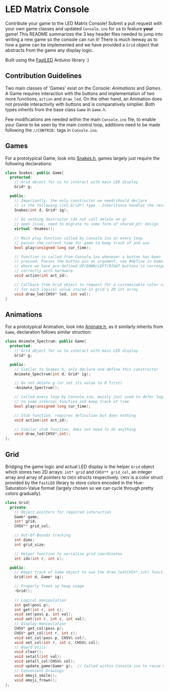 # LED Matrix Console

Contribute your game to the LED Matrix Console! Submit a pull request with your own game classes and updated `Console.ino` for us to feature **your** game! This README summarizes the 3 key header files needed to jump into writing a new game so the console can run it! There is much leeway as to how a game can be implemented and we have provided a `Grid` object that abstracts from the game any display logic.

Built using the [FastLED](https://github.com/FastLED/FastLED) Arduino library :)

## Contribution Guidelines

Two main classes of 'Games' exist on the Console: *Animations* and *Games*. A Game requires interaction with the buttons and implementation of two more functions, `action` and `draw_led`. On the other hand, an Animation does not provide interactivity with buttons and is comparatively simplier. Both types inherits from the base class `Game` in `Game.h`.

Few modifications are needed within the main `Console.ino` file, to enable your Game to be seen by the main control loop, additions need to be made following the `//CONTRIB:` tags in `Console.ino`.

## Games

For a prototypical Game, look into [Snakes.h](Console/Snakes.h), games largely just require the following declarations:

```cpp
class Snakes: public Game{
  protected:
    // Grid object for us to interact with main LED display
    Grid* g;

  public:
    // Importantly, the only constructor we need/should declare
    // is the following (int,Grid*) type - Inheritance handles the rest
    Snakes(int d, Grid* ig);
    
    // Do nothing destructor (do not call delete on g)
    // open issue, need to migrate to some form of shared_ptr design
    virtual ~Snakes();
    
    // Main play function called by Console.ino on every loop
    // passes the current time for game to keep track of and use
    bool play(unsigned long cur_time);

    // Function is called from Console.ino whenever a button has been
    // pressed. Passes the button pin as argument, see #define in Game.h
    // where we have pre-defined UP/DOWN/LEFT/RIGHT buttons to correspond
    // correctly with hardware.
    void action(int act_id);

    // Callback from Grid object to request for a customizable color value
    // for each logical value stored in grid's 2D int array
    void draw_led(CHSV* led, int val);
}
```

## Animations

For a prototypical Animation, look into [Animate.h](Console/Animate.h), as it similarly inherits from `Game`, declaration follows similar struction:

```cpp
class Animate_Spectrum: public Game{
  protected:
    // Grid object for us to interact with main LED display
    Grid* g;

  public:
    // Similar to Snakes.h, only declare and define this constructor
    Animate_Spectrum(int d, Grid* ig);

    // Do not delete g (or set its value to 0 first)
    ~Animate_Spectrum();

    // Called every loop by Console.ino, mainly just used to defer logic
    // to some internal function and keep track of time
    bool play(unsigned long cur_time);

    // Stub function, requires definition but does nothing
    void action(int act_id);

    // Similar stub function, does not need to do anything
    void draw_led(CHSV*,int);
};
```

## Grid

Bridging the game logic and actual LED display is the helper `Grid` object which stores two 2D arrays: `int* grid` and `CHSV** grid_col`, an integer array and array of pointers to `CHSV` structs respectively. `CHSV` is a color struct provided by the `FastLED` library to store colors encoded in the Hue-Saturation-Value format (largely chosen so we can cycle through pretty colors gradually).

```cpp
class Grid{
  private:
    // Object pointers for required interaction
    Game* game;
    int* grid;
    CHSV** grid_col;

    // Out-Of-Bounds tracking
    int dims;
    int grid_size;

    // Helper function to serialize grid coordinates
    int idx(int r, int c);

  public:
    // Keeps track of Game object to use the draw_led(CHSV*,int) function
    Grid(int d, Game* ig);

    // Properly frees up heap usage
    ~Grid();
    
    // Logical manipulation
    int get(pos& p);
    int get(int r, int c);
    void set(pos& p, int val);
    void set(int r, int c, int val);
    // Display manipulation
    CHSV* get_col(pos& p);
    CHSV* get_col(int r, int c);
    void set_col(pos& p, CHSV& col);
    void set_col(int r, int c, CHSV& col);
    // Board Utils
    void clear();
    void setall(int val);
    void setall_col(CHSV& col);
    void update_game(Game* g);  // Called within Console.ino to reuse Grid objects
    // Convenient Drawings
    void emoji_smile();
    void emoji_frown();
};
```